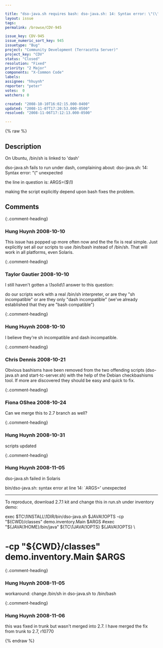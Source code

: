 ```yaml
---

title: "dso-java.sh requires bash: dso-java.sh: 14: Syntax error: \"(\" unexpected"
layout: issue
tags: 
permalink: /browse/CDV-945

issue_key: CDV-945
issue_numeric_sort_key: 945
issuetype: "Bug"
project: "Community Development (Terracotta Server)"
project_key: "CDV"
status: "Closed"
resolution: "Fixed"
priority: "2 Major"
components: "X-Common Code"
labels: 
assignee: "hhuynh"
reporter: "peter"
votes:  0
watchers: 0

created: "2008-10-10T16:02:15.000-0400"
updated: "2008-11-07T17:20:53.000-0500"
resolved: "2008-11-06T17:12:13.000-0500"

---
```




{% raw %}



## Description

<div markdown="1" class="description">

On Ubuntu, /bin/sh is linked to 'dash'

dso-java.sh fails to run under dash, complaining about: dso-java.sh: 14: Syntax error: "(" unexpected

the line in question is:
ARGS=($\1)

making the script explicitly depend upon bash fixes the problem. 

</div>

## Comments


{:.comment-heading}
### **Hung Huynh** <span class="date">2008-10-10</span>

<div markdown="1" class="comment">

This issue has popped up more often now and the the fix is real simple. Just explicitly set all our scripts to use /bin/bash instead of /bin/sh. That will work in all platforms, even Solaris.

</div>


{:.comment-heading}
### **Taylor Gautier** <span class="date">2008-10-10</span>

<div markdown="1" class="comment">

I still haven't gotten a \1solid\1 answer to this question:

do our scripts work with a real /bin/sh interpreter, or are they "sh incompatible" or are they only "dash incompatible" (we've already established that they are "bash compatible")

</div>


{:.comment-heading}
### **Hung Huynh** <span class="date">2008-10-10</span>

<div markdown="1" class="comment">

I believe they're sh incompatible and dash incompatible. 

</div>


{:.comment-heading}
### **Chris Dennis** <span class="date">2008-10-21</span>

<div markdown="1" class="comment">

Obvious bashisms have been removed from the two offending scripts (dso-java.sh and start-tc-server.sh) with the help of the Debian checkbashisms tool.  If more are discovered they should be easy and quick to fix.

</div>


{:.comment-heading}
### **Fiona OShea** <span class="date">2008-10-24</span>

<div markdown="1" class="comment">

Can we merge this to 2.7 branch as well?

</div>


{:.comment-heading}
### **Hung Huynh** <span class="date">2008-10-31</span>

<div markdown="1" class="comment">

scripts updated

</div>


{:.comment-heading}
### **Hung Huynh** <span class="date">2008-11-05</span>

<div markdown="1" class="comment">

dso-java.sh failed in Solaris

bin/dso-java.sh: syntax error at line 14: `ARGS=' unexpected

------------

To reproduce, download 2.7.1 kit and change this in run.sh under inventory demo:

exec $TC\1INSTALL\1DIR/bin/dso-java.sh $JAVA\1OPTS -cp "${CWD}/classes" demo.inventory.Main $ARGS
#exec "${JAVA\1HOME}/bin/java" ${TC\1JAVA\1OPTS} ${JAVA\1OPTS} \
#  -cp "${CWD}/classes" demo.inventory.Main $ARGS




</div>


{:.comment-heading}
### **Hung Huynh** <span class="date">2008-11-05</span>

<div markdown="1" class="comment">

workaround:  change /bin/sh in dso-java.sh to  /bin/bash

</div>


{:.comment-heading}
### **Hung Huynh** <span class="date">2008-11-06</span>

<div markdown="1" class="comment">

this was fixed in trunk but wasn't merged into 2.7.  I have merged the fix from trunk to 2.7, r10770

</div>



{% endraw %}
